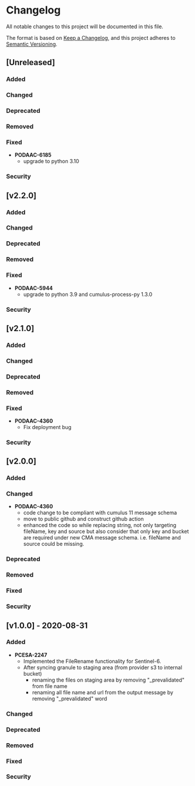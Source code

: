 # Changelog

All notable changes to this project will be documented in this file.

The format is based on [Keep a Changelog](http://keepachangelog.com/en/1.0.0/),
and this project adheres to [Semantic Versioning](https://semver.org/spec/v2.0.0.html).

## [Unreleased]

### Added
### Changed
### Deprecated
### Removed
### Fixed
- **PODAAC-6185**
  - upgrade to python 3.10
### Security

## [v2.2.0] 

### Added
### Changed
### Deprecated
### Removed
### Fixed
- **PODAAC-5944**
  - upgrade to python 3.9 and cumulus-process-py 1.3.0
### Security

## [v2.1.0] 

### Added
### Changed
### Deprecated
### Removed
### Fixed
- **PODAAC-4360**
  - Fix deployment bug
### Security

## [v2.0.0] 

### Added
### Changed
- **PODAAC-4360**
  - code change to be compliant with cumulus 11 message schema
  - move to public github and construct github action 
  - enhanced the code so while replacing string, not only targeting fileName, key and source
    but also consider that only key and bucket are required under new CMA message schema. 
    i.e. fileName and source could be missing.

### Deprecated
### Removed
### Fixed
### Security

## [v1.0.0] - 2020-08-31

### Added

- **PCESA-2247**
  - Implemented the FileRename functionality for Sentinel-6. 
  - After syncing granule to staging area (from provider s3 to internal bucket)
    - renaming the files on staging area by removing "_prevalidated" from file name
    - renaming all file name and url from the output message by removing "_prevalidated" word

### Changed
### Deprecated
### Removed
### Fixed
### Security
